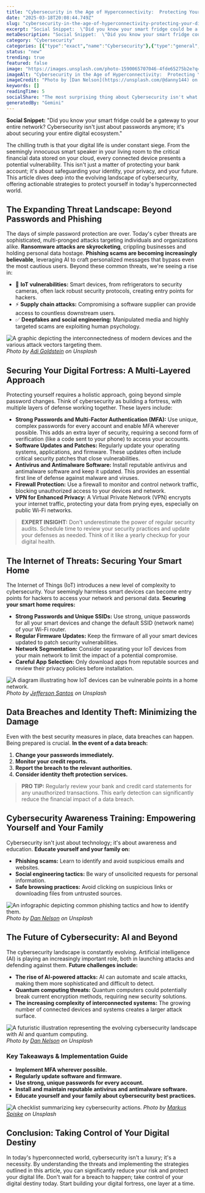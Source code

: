 ```yaml
---
title: "Cybersecurity in the Age of Hyperconnectivity:  Protecting Your Digital Life"
date: "2025-03-18T20:08:44.749Z"
slug: "cybersecurity-in-the-age-of-hyperconnectivity-protecting-your-digital-life"
excerpt: "Social Snippet:  \"Did you know your smart fridge could be a gateway to your entire network?  Cybersecurity isn't just about passwords anymore; it's about securing your entire digital ecosystem.\""
metaDescription: "Social Snippet:  \"Did you know your smart fridge could be a gateway to your entire network?  Cybersecurity isn't just about passwords anymore; it's about s..."
category: "Cybersecurity"
categories: [{"type":"exact","name":"Cybersecurity"},{"type":"general","name":"Technology"},{"type":"medium","name":"Software Engineering"},{"type":"specific","name":"Data Protection"},{"type":"niche","name":"Zero Trust"}]
status: "new"
trending: true
featured: false
image: "https://images.unsplash.com/photo-1590065707046-4fde65275b2e?q=85&w=1200&fit=max&fm=webp&auto=compress"
imageAlt: "Cybersecurity in the Age of Hyperconnectivity:  Protecting Your Digital Life"
imageCredit: "Photo by [Dan Nelson](https://unsplash.com/@danny144) on Unsplash"
keywords: []
readingTime: 5
socialShare: "The most surprising thing about Cybersecurity isn't what most people think. Find out what experts really say about this game-changing topic."
generatedBy: "Gemini"
---
```




**Social Snippet:**  "Did you know your smart fridge could be a gateway to your entire network?  Cybersecurity isn't just about passwords anymore; it's about securing your entire digital ecosystem."

The chilling truth is that your digital life is under constant siege.  From the seemingly innocuous smart speaker in your living room to the critical financial data stored on your cloud, every connected device presents a potential vulnerability.  This isn't just a matter of protecting your bank account; it's about safeguarding your identity, your privacy, and your future.  This article dives deep into the evolving landscape of cybersecurity, offering actionable strategies to protect yourself in today's hyperconnected world.

## The Expanding Threat Landscape: Beyond Passwords and Phishing

The days of simple password protection are over.  Today's cyber threats are sophisticated, multi-pronged attacks targeting individuals and organizations alike.  **Ransomware attacks are skyrocketing**, crippling businesses and holding personal data hostage.  **Phishing scams are becoming increasingly believable**, leveraging AI to craft personalized messages that bypass even the most cautious users.  Beyond these common threats, we're seeing a rise in:

* 🔑 **IoT vulnerabilities:** Smart devices, from refrigerators to security cameras, often lack robust security protocols, creating entry points for hackers.
* ⚡ **Supply chain attacks:** Compromising a software supplier can provide access to countless downstream users.
* ✅ **Deepfakes and social engineering:**  Manipulated media and highly targeted scams are exploiting human psychology.

![A graphic depicting the interconnectedness of modern devices and the various attack vectors targeting them.](https://images.unsplash.com/photo-1550751827-4bd374c3f58b?q=85&w=1200&fit=max&fm=webp&auto=compress)
*Photo by [Adi Goldstein](https://unsplash.com/@adigold1) on Unsplash*

## Securing Your Digital Fortress: A Multi-Layered Approach

Protecting yourself requires a holistic approach, going beyond simple password changes.  Think of cybersecurity as building a fortress, with multiple layers of defense working together.  These layers include:

* **Strong Passwords and Multi-Factor Authentication (MFA):**  Use unique, complex passwords for every account and enable MFA wherever possible.  This adds an extra layer of security, requiring a second form of verification (like a code sent to your phone) to access your accounts.
* **Software Updates and Patches:** Regularly update your operating systems, applications, and firmware.  These updates often include critical security patches that close vulnerabilities.
* **Antivirus and Antimalware Software:**  Install reputable antivirus and antimalware software and keep it updated.  This provides an essential first line of defense against malware and viruses.
* **Firewall Protection:**  Use a firewall to monitor and control network traffic, blocking unauthorized access to your devices and network.
* **VPN for Enhanced Privacy:**  A Virtual Private Network (VPN) encrypts your internet traffic, protecting your data from prying eyes, especially on public Wi-Fi networks.

> **EXPERT INSIGHT:**  Don't underestimate the power of regular security audits.  Schedule time to review your security practices and update your defenses as needed.  Think of it like a yearly checkup for your digital health.

## The Internet of Threats:  Securing Your Smart Home

The Internet of Things (IoT) introduces a new level of complexity to cybersecurity.  Your seemingly harmless smart devices can become entry points for hackers to access your network and personal data.  **Securing your smart home requires:**

* **Strong Passwords and Unique SSIDs:**  Use strong, unique passwords for all your smart devices and change the default SSID (network name) of your Wi-Fi router.
* **Regular Firmware Updates:**  Keep the firmware of all your smart devices updated to patch security vulnerabilities.
* **Network Segmentation:**  Consider separating your IoT devices from your main network to limit the impact of a potential compromise.
* **Careful App Selection:**  Only download apps from reputable sources and review their privacy policies before installation.

![A diagram illustrating how IoT devices can be vulnerable points in a home network.](https://images.unsplash.com/photo-1510915228340-29c85a43dcfe?q=85&w=1200&fit=max&fm=webp&auto=compress)
*Photo by [Jefferson Santos](https://unsplash.com/@jefflssantos) on Unsplash*

## Data Breaches and Identity Theft:  Minimizing the Damage

Even with the best security measures in place, data breaches can happen.  Being prepared is crucial.  **In the event of a data breach:**

1. **Change your passwords immediately.**
2. **Monitor your credit reports.**
3. **Report the breach to the relevant authorities.**
4. **Consider identity theft protection services.**

> **PRO TIP:** Regularly review your bank and credit card statements for any unauthorized transactions.  This early detection can significantly reduce the financial impact of a data breach.

## Cybersecurity Awareness Training: Empowering Yourself and Your Family

Cybersecurity isn't just about technology; it's about awareness and education.  **Educate yourself and your family on:**

* **Phishing scams:** Learn to identify and avoid suspicious emails and websites.
* **Social engineering tactics:**  Be wary of unsolicited requests for personal information.
* **Safe browsing practices:**  Avoid clicking on suspicious links or downloading files from untrusted sources.

![An infographic depicting common phishing tactics and how to identify them.](https://images.unsplash.com/photo-1584433144859-1fc3ab64a957?q=85&w=1200&fit=max&fm=webp&auto=compress)
*Photo by [Dan Nelson](https://unsplash.com/@danny144) on Unsplash*

## The Future of Cybersecurity:  AI and Beyond

The cybersecurity landscape is constantly evolving.  Artificial intelligence (AI) is playing an increasingly important role, both in launching attacks and defending against them.  **Future challenges include:**

* **The rise of AI-powered attacks:**  AI can automate and scale attacks, making them more sophisticated and difficult to detect.
* **Quantum computing threats:**  Quantum computers could potentially break current encryption methods, requiring new security solutions.
* **The increasing complexity of interconnected systems:**  The growing number of connected devices and systems creates a larger attack surface.

![A futuristic illustration representing the evolving cybersecurity landscape with AI and quantum computing.](https://images.unsplash.com/photo-1590065707046-4fde65275b2e?q=85&w=1200&fit=max&fm=webp&auto=compress)
*Photo by [Dan Nelson](https://unsplash.com/@danny144) on Unsplash*

### Key Takeaways & Implementation Guide

* **Implement MFA wherever possible.**
* **Regularly update software and firmware.**
* **Use strong, unique passwords for every account.**
* **Install and maintain reputable antivirus and antimalware software.**
* **Educate yourself and your family about cybersecurity best practices.**

![A checklist summarizing key cybersecurity actions.](https://images.unsplash.com/photo-1526374965328-7f61d4dc18c5?q=85&w=1200&fit=max&fm=webp&auto=compress)
*Photo by [Markus Spiske](https://unsplash.com/@markusspiske) on Unsplash*

## Conclusion:  Taking Control of Your Digital Destiny

In today's hyperconnected world, cybersecurity isn't a luxury; it's a necessity.  By understanding the threats and implementing the strategies outlined in this article, you can significantly reduce your risk and protect your digital life.  Don't wait for a breach to happen; take control of your digital destiny today.  Start building your digital fortress, one layer at a time.


<div class="reading-progress-container">
  <div id="reading-progress" class="reading-progress"></div>
</div>
